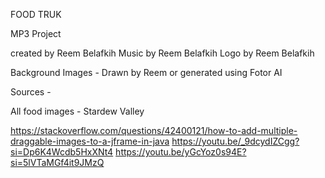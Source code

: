 FOOD TRUK

MP3 Project

created by Reem Belafkih
Music by Reem Belafkih
Logo by Reem Belafkih 

Background Images - Drawn by Reem or generated using Fotor AI

Sources -

All food images - Stardew Valley

https://stackoverflow.com/questions/42400121/how-to-add-multiple-draggable-images-to-a-jframe-in-java
https://youtu.be/_9dcydIZCgg?si=Dp6K4Wcdb5HxXNt4 
https://youtu.be/yGcYoz0s94E?si=5lVTaMGf4it9JMzQ
